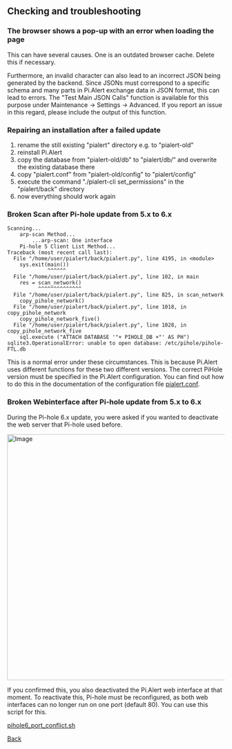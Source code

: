 ## Checking and troubleshooting 

### The browser shows a pop-up with an error when loading the page

This can have several causes. One is an outdated browser cache. Delete this if necessary. 

Furthermore, an invalid character can also lead to an incorrect JSON being generated by the backend. Since 
JSONs must correspond to a specific schema and many parts in Pi.Alert exchange data in JSON format, this can 
lead to errors. The "Test Main JSON Calls" function is available for this purpose under Maintenance -> Settings -> Advanced. 
If you report an issue in this regard, please include the output of this function.

### Repairing an installation after a failed update

1. rename the still existing "pialert" directory e.g. to "pialert-old"
2. reinstall Pi.Alert
3. copy the database from "pialert-old/db" to "pialert/db/" and overwrite the existing database there
4. copy "pialert.conf" from "pialert-old/config" to "pialert/config"
5. execute the command "./pialert-cli set_permissions" in the "pialert/back" directory
6. now everything should work again

### Broken Scan after Pi-hole update from 5.x to 6.x

```
Scanning...
    arp-scan Method...
        ...arp-scan: One interface
    Pi-hole 5 Client List Method...
Traceback (most recent call last):
  File "/home/user/pialert/back/pialert.py", line 4195, in <module>
    sys.exit(main())
             ^^^^^^
  File "/home/user/pialert/back/pialert.py", line 102, in main
    res = scan_network()
          ^^^^^^^^^^^^^^
  File "/home/user/pialert/back/pialert.py", line 825, in scan_network
    copy_pihole_network()
  File "/home/user/pialert/back/pialert.py", line 1018, in copy_pihole_network
    copy_pihole_network_five()
  File "/home/user/pialert/back/pialert.py", line 1028, in copy_pihole_network_five
    sql.execute ("ATTACH DATABASE '"+ PIHOLE_DB +"' AS PH")
sqlite3.OperationalError: unable to open database: /etc/pihole/pihole-FTL.db
```

This is a normal error under these circumstances. This is because Pi.Alert uses different functions for these two different versions. 
The correct PiHole version must be specified in the Pi.Alert configuration. You can find out how to do this in the documentation of 
the configuration file [pialert.conf](./PIALERT_CONF.md).

### Broken Webinterface after Pi-hole update from 5.x to 6.x

During the Pi-hole 6.x update, you were asked if you wanted to deactivate the web server that Pi-hole used before. 

<img width="570" alt="Image" src="https://github.com/user-attachments/assets/215cde72-6537-46df-b148-fd83da6b7b67" />

If you confirmed this, you also deactivated the Pi.Alert web interface at that moment. To reactivate this, Pi-hole must be reconfigured, as both web 
interfaces can no longer run on one port (default 80). You can use this script for this.

[pihole6_port_conflict.sh](https://raw.githubusercontent.com/leiweibau/Pi.Alert/refs/heads/main/install/pihole6_port_conflict.sh)

[Back](https://github.com/leiweibau/Pi.Alert)
